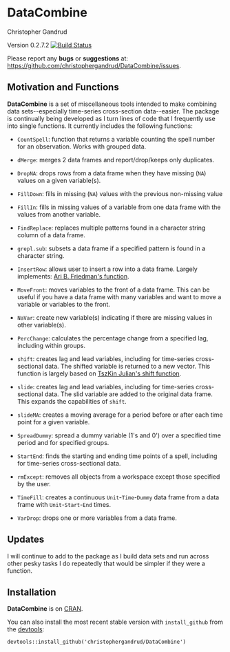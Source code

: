 DataCombine
======

Christopher Gandrud

Version 0.2.7.2
[![Build Status](https://travis-ci.org/christophergandrud/DataCombine.png)](https://travis-ci.org/christophergandrud/DataCombine)

Please report any **bugs** or **suggestions** at:
<https://github.com/christophergandrud/DataCombine/issues>.

## Motivation and Functions

**DataCombine** is a set of miscellaneous tools intended to make combining
data sets--especially time-series cross-section data--easier. The package is
continually being developed as I turn lines of code that I frequently use into
single functions. It currently includes the following functions:

- `CountSpell`: function that returns a variable counting the spell number
for an observation. Works with grouped data.

- `dMerge`: merges 2 data frames and report/drop/keeps only duplicates.

- `DropNA`: drops rows from a data frame when they have missing (`NA`) values on a
given variable(s).

- `FillDown`: fills in missing (`NA`) values with the previous non-missing value

- `FillIn`: fills in missing values of a variable from one data frame with the
values from another variable.

- `FindReplace`: replaces multiple patterns found in a character string column
of a data frame.

- `grepl.sub`: subsets a data frame if a specified pattern is found in a
character string.

- `InsertRow`: allows user to insert a row into a data frame. Largely
implements: [Ari B. Friedman's function](http://stackoverflow.com/a/11562428).

- `MoveFront`: moves variables to the front of a data frame. This can be useful
if you have a data frame with many variables and want to move a variable or
variables to the front.

- `NaVar`: create new variable(s) indicating if there are missing values in
other variable(s).

- `PercChange`: calculates the percentage change from a specified lag, including
within groups.

- `shift`: creates lag and lead variables, including for time-series
cross-sectional data. The shifted variable is returned to a new vector. This
function is largely based on
[TszKin Julian's shift function](http://ctszkin.com/2012/03/11/generating-a-laglead-variables/).

- `slide`: creates lag and lead variables, including for time-series
cross-sectional data. The slid variable are added to the original data frame.
This expands the capabilities of `shift`.

- `slideMA`: creates a moving average for a period before or after each time
point for a given variable.

- `SpreadDummy`: spread a dummy variable (1's and 0') over a specified time
period and for specified groups.

- `StartEnd`: finds the starting and ending time points of a spell, including
for time-series cross-sectional data.

- `rmExcept`: removes all objects from a workspace except those specified by the
user.

- `TimeFill`: creates a continuous `Unit`-`Time`-`Dummy` data frame from a data
frame with `Unit`-`Start`-`End` times.

- `VarDrop`: drops one or more variables from a data frame.

## Updates

I will continue to add to the package as I build data sets and run across other
pesky tasks I do repeatedly that would be simpler if they were a function.

## Installation

**DataCombine** is on [CRAN](http://cran.r-project.org/).

You can also install the most recent stable version with `install_github` from
the [devtools](https://github.com/hadley/devtools):

```{S}
devtools::install_github('christophergandrud/DataCombine')
```
